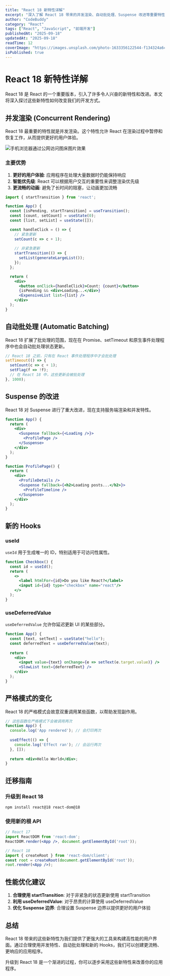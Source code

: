 ```yaml
---
title: "React 18 新特性详解"
excerpt: "深入了解 React 18 带来的并发渲染、自动批处理、Suspense 改进等重要特性。"
author: "CodeBuddy"
category: "React"
tags: ["React", "JavaScript", "前端开发"]
publishedAt: "2025-09-18"
updatedAt: "2025-09-18"
readTime: 12
coverImage: "https://images.unsplash.com/photo-1633356122544-f134324a6cee?w=800&h=400&fit=crop"
isPublished: true
---
```


# React 18 新特性详解

React 18 是 React 的一个重要版本，引入了许多令人兴奋的新特性和改进。本文将深入探讨这些新特性如何改变我们的开发方式。

## 并发渲染 (Concurrent Rendering)

React 18 最重要的特性就是并发渲染。这个特性允许 React 在渲染过程中暂停和恢复工作，从而提供更好的用户体验。

![手机浏览器通过公网访问图床图片效果](https://images.pexels.com/photos/13083300/pexels-photo-13083300.jpeg?auto=compress\&cs=tinysrgb\&w=1260\&h=750\&dpr=1)


### 主要优势

1. **更好的用户体验**: 应用程序在处理大量数据时仍能保持响应
2. **智能优先级**: React 可以根据用户交互的重要性来调整渲染优先级
3. **更流畅的动画**: 避免了长时间的阻塞，让动画更加流畅

```jsx
import { startTransition } from 'react';

function App() {
  const [isPending, startTransition] = useTransition();
  const [count, setCount] = useState(0);
  const [list, setList] = useState([]);

  const handleClick = () => {
    // 紧急更新
    setCount(c => c + 1);
    
    // 非紧急更新
    startTransition(() => {
      setList(generateLargeList());
    });
  };

  return (
    <div>
      <button onClick={handleClick}>Count: {count}</button>
      {isPending && <div>Loading...</div>}
      <ExpensiveList list={list} />
    </div>
  );
}
```

## 自动批处理 (Automatic Batching)

React 18 扩展了批处理的范围，现在在 Promise、setTimeout 和原生事件处理程序中也会自动批处理状态更新。

```jsx
// React 18 之前，只有在 React 事件处理程序中才会批处理
setTimeout(() => {
  setCount(c => c + 1);
  setFlag(f => !f);
  // 在 React 18 中，这些更新会被批处理
}, 1000);
```

## Suspense 的改进

React 18 对 Suspense 进行了重大改进，现在支持服务端渲染和并发特性。

```jsx
function App() {
  return (
    <div>
      <Suspense fallback={<Loading />}>
        <ProfilePage />
      </Suspense>
    </div>
  );
}

function ProfilePage() {
  return (
    <div>
      <ProfileDetails />
      <Suspense fallback={<h2>Loading posts...</h2>}>
        <ProfileTimeline />
      </Suspense>
    </div>
  );
}
```

## 新的 Hooks

### useId

`useId` 用于生成唯一的 ID，特别适用于可访问性属性。

```jsx
function Checkbox() {
  const id = useId();
  return (
    <>
      <label htmlFor={id}>Do you like React?</label>
      <input id={id} type="checkbox" name="react"/>
    </>
  );
}
```

### useDeferredValue

`useDeferredValue` 允许你延迟更新 UI 的某些部分。

```jsx
function App() {
  const [text, setText] = useState("hello");
  const deferredText = useDeferredValue(text);
  
  return (
    <div>
      <input value={text} onChange={e => setText(e.target.value)} />
      <SlowList text={deferredText} />
    </div>
  );
}
```

## 严格模式的变化

React 18 的严格模式会故意双重调用某些函数，以帮助发现副作用。

```jsx
// 这些函数在严格模式下会被调用两次
function App() {
  console.log('App rendered'); // 会打印两次
  
  useEffect(() => {
    console.log('Effect ran'); // 会运行两次
  }, []);
  
  return <div>Hello World</div>;
}
```

## 迁移指南

### 升级到 React 18

```bash
npm install react@18 react-dom@18
```

### 使用新的根 API

```jsx
// React 17
import ReactDOM from 'react-dom';
ReactDOM.render(<App />, document.getElementById('root'));

// React 18
import { createRoot } from 'react-dom/client';
const root = createRoot(document.getElementById('root'));
root.render(<App />);
```

## 性能优化建议

1. **合理使用 startTransition**: 对于非紧急的状态更新使用 startTransition
2. **利用 useDeferredValue**: 对于昂贵的计算使用 useDeferredValue
3. **优化 Suspense 边界**: 合理设置 Suspense 边界以提供更好的用户体验

## 总结

React 18 带来的这些新特性为我们提供了更强大的工具来构建高性能的用户界面。通过合理使用并发特性、自动批处理和新的 Hooks，我们可以创建更流畅、更响应的应用程序。

升级到 React 18 是一个渐进的过程，你可以逐步采用这些新特性来改善你的应用程序。